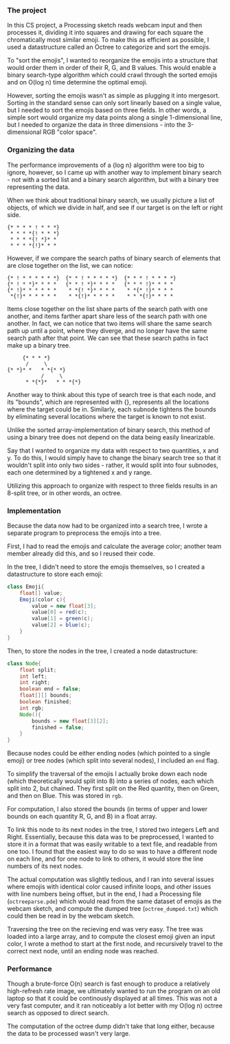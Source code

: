 ### The project

In this CS project, a Processing sketch reads webcam input and then processes it, dividing it into squares and drawing for each square the chromatically most similar emoji. To make this as efficient as possible, I used a datastructure called an Octree to categorize and sort the emojis.

To "sort the emojis", I wanted to reorganize the emojis into a structure that would order them in order of their R, G, and B values. This would enable a binary search-type algorithm which could crawl through the sorted emojis and on O(log n) time determine the optimal emoji.

However, sorting the emojis wasn't as simple as plugging it into mergesort. Sorting in the standard sense can only sort linearly based on a single value, but I needed to sort the emojis based on three fields. In other words, a simple sort would organize my data points along a single 1-dimensional line, but I needed to organize the data in three dimensions - into the 3-dimensional RGB "color space".

### Organizing the data

The performance improvements of a {log n} algorithm were too big to ignore, however, so I came up with another way to implement binary search - not with a sorted list and a binary search algorithm, but with a binary tree representing the data.

When we think about traditional binary search, we usually picture a list of objects, of which we divide in half, and see if our target is on the left or right side.

```
{* * * * ! * * *}
 * * * *{! * * *}
 * * * *{! *}* *
 * * * *{!}* * *
```

However, if we compare the search paths of binary search of elements that are close together on the list, we can notice:

```
{* ! * * * * * *}  {* * ! * * * * *}  {* * * ! * * * *}
{* ! * *}* * * *   {* * ! *}* * * *   {* * * !}* * * *
{* !}* * * * * *    * *{! *}* * * *    * *{* !}* * * *
 *{!}* * * * * *    * *{!}* * * * *    * * *{!}* * * *
```

Items close together on the list share parts of the search path with one another, and items farther apart share less of the search path with one another. In fact, we can notice that two items will share the same search path up until a point, where they diverge, and no longer have the same search path after that point. We can see that these search paths in fact make up a binary tree.

```
     {* * * *}
      /     \
{* *}* *   * *{* *}
           /     \
      * *{*}*   * * *{*}
```

Another way to think about this type of search tree is that each node, and its "bounds", which are represented with {}, represents all the locations where the target could be in. Similarly, each subnode tightens the bounds by eliminating several locations where the target is known to not exist.

Unlike the sorted array-implementation of binary search, this method of using a binary tree does not depend on the data being easily linearizable.

Say that I wanted to organize my data with respect to two quantities, x and y. To do this, I would simply have to change the binary search tree so that it wouldn't split into only two sides - rather, it would split into four subnodes, each one determined by a tightened x and y range.

Utilizing this approach to organize with respect to three fields results in an 8-split tree, or in other words, an octree.

### Implementation

Because the data now had to be organized into a search tree, I wrote a separate program to preprocess the emojis into a tree.

First, I had to read the emojis and calculate the average color; another team member already did this, and so I reused their code.

In the tree, I didn't need to store the emojis themselves, so I created a datastructure to store each emoji:

```java
class Emoji{
	float[] value;
	Emoji(color c){
		value = new float[3];
		value[0] = red(c);
		value[1] = green(c);
		value[2] = blue(c);
	}
}
```

Then, to store the nodes in the tree, I created a node datastructure:

```java
class Node{
	float split;
	int left;
	int right;
	boolean end = false;
	float[][] bounds;
	boolean finished;
	int rgb;
	Node(){
		bounds = new float[3][2];
		finished = false;
	}
}
```

Because nodes could be either ending nodes (which pointed to a single emoji) or tree nodes (which split into several nodes), I included an `end` flag.

To simplify the traversal of the emojis I actually broke down each node (which theoretically would split into 8) into a series of nodes, each which split into 2, but chained. They first split on the Red quantity, then on Green, and then on Blue. This was stored in `rgb`.

For computation, I also stored the bounds (in terms of upper and lower bounds on each quantity R, G, and B) in a float array.

To link this node to its next nodes in the tree, I stored two integers Left and Right. Essentially, because this data was to be preprocessed, I wanted to store it in a format that was easily writable to a text file, and readable from one too. I found that the easiest way to do so was to have a different node on each line, and for one node to link to others, it would store the line numbers of its next nodes.

The actual computation was slightly tedious, and I ran into several issues where emojis with identical color caused infinite loops, and other issues with line numbers being offset, but in the end, I had a Processing file (`octreeparse.pde`) which would read from the same dataset of emojis as the webcam sketch, and compute the dumped tree (`octree_dumped.txt`) which could then be read in by the webcam sketch.

Traversing the tree on the recieving end was very easy. The tree was loaded into a large array, and to compute the closest emoji given an input color, I wrote a method to start at the first node, and recursively travel to the correct next node, until an ending node was reached.

### Performance

Though a brute-force O(n) search is fast enough to produce a relatively high-refresh rate image, we ultimately wanted to run the program on an old laptop so that it could be continously displayed at all times. This was not a very fast computer, and it ran noticeably a lot better with my O(log n) octree search as opposed to direct search.

The computation of the octree dump didn't take that long either, because the data to be processed wasn't very large.
